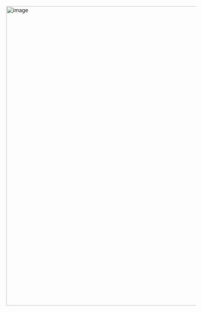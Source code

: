 <img width="797" alt="image" src="https://github.com/brunasiaovn/lista-de-compras/assets/139784873/566ab44d-eb19-486f-99cc-327473738847">
